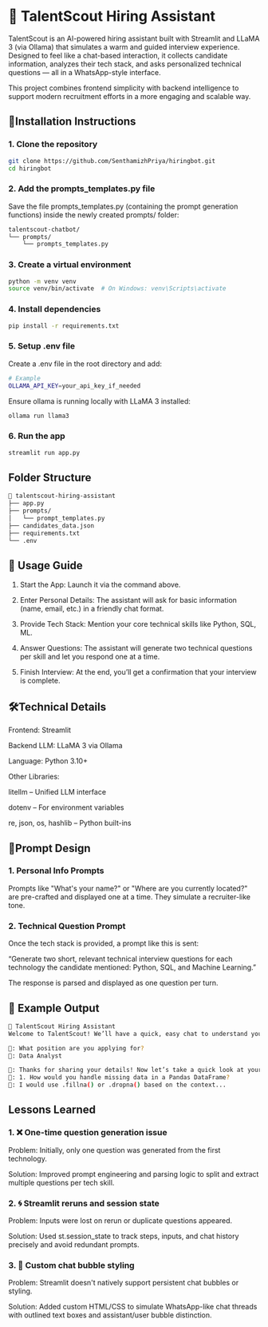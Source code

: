 
# 🧠 TalentScout Hiring Assistant

TalentScout is an AI-powered hiring assistant built with Streamlit and LLaMA 3 (via Ollama) that simulates a warm and guided interview experience. Designed to feel like a chat-based interaction, it collects candidate information, analyzes their tech stack, and asks personalized technical questions — all in a WhatsApp-style interface.

This project combines frontend simplicity with backend intelligence to support modern recruitment efforts in a more engaging and scalable way.




##  💾Installation Instructions

### 1. Clone the repository

```bash
git clone https://github.com/SenthamizhPriya/hiringbot.git
cd hiringbot
```

### 2. Add the prompts_templates.py file
Save the file prompts_templates.py (containing the prompt generation functions) inside the newly created prompts/ folder:

```bash
talentscout-chatbot/
└── prompts/
    └── prompts_templates.py
```

### 3. Create a virtual environment

```bash
python -m venv venv
source venv/bin/activate  # On Windows: venv\Scripts\activate
```

### 4. Install dependencies

```bash
pip install -r requirements.txt

```

### 5. Setup .env file
Create a .env file in the root directory and add:

```bash
# Example
OLLAMA_API_KEY=your_api_key_if_needed
```

Ensure ollama is running locally with LLaMA 3 installed:

```bash
ollama run llama3
```

### 6. Run the app
```bash
streamlit run app.py
```




## Folder Structure

```bash
📁 talentscout-hiring-assistant
├── app.py
├── prompts/
│   └── prompt_templates.py
├── candidates_data.json
├── requirements.txt
└── .env
```

## 📖 Usage Guide

1. Start the App: Launch it via the command above.

2. Enter Personal Details: The assistant will ask for basic information (name, email, etc.) in a friendly chat format.

3. Provide Tech Stack: Mention your core technical skills like Python, SQL, ML.

4. Answer Questions: The assistant will generate two technical questions per skill and let you respond one at a time.

5. Finish Interview: At the end, you’ll get a confirmation that your interview is complete.

## 🛠️Technical Details

Frontend: Streamlit

Backend LLM: LLaMA 3 via Ollama

Language: Python 3.10+

Other Libraries:

litellm – Unified LLM interface

dotenv – For environment variables

re, json, os, hashlib – Python built-ins

## 🎨Prompt Design

### 1. Personal Info Prompts
Prompts like "What's your name?" or "Where are you currently located?" are pre-crafted and displayed one at a time. They simulate a recruiter-like tone.

### 2. Technical Question Prompt
Once the tech stack is provided, a prompt like this is sent:

“Generate two short, relevant technical interview questions for each technology the candidate mentioned: Python, SQL, and Machine Learning.”

The response is parsed and displayed as one question per turn.
## 📄 Example Output


```bash
🧠 TalentScout Hiring Assistant
Welcome to TalentScout! We’ll have a quick, easy chat to understand your background and skills better.

🤖: What position are you applying for?
👤: Data Analyst

🤖: Thanks for sharing your details! Now let’s take a quick look at your skills and go through some technical questions.
🤖: 1. How would you handle missing data in a Pandas DataFrame?
👤: I would use .fillna() or .dropna() based on the context...

```
## Lessons Learned

### 1. ❌ One-time question generation issue
Problem: Initially, only one question was generated from the first technology.

Solution: Improved prompt engineering and parsing logic to split and extract multiple questions per tech skill.

### 2. 🌀 Streamlit reruns and session state
Problem: Inputs were lost on rerun or duplicate questions appeared.

Solution: Used st.session_state to track steps, inputs, and chat history precisely and avoid redundant prompts.

### 3. 🎨 Custom chat bubble styling
Problem: Streamlit doesn't natively support persistent chat bubbles or styling.

Solution: Added custom HTML/CSS to simulate WhatsApp-like chat threads with outlined text boxes and assistant/user bubble distinction.
